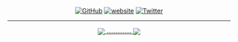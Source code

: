 <p align="center">
	<a href="https://github.com/Tim2906"><img src="https://img.shields.io/github/followers/terrytangyuan.svg?label=GitHub&style=social" alt="GitHub"></a>
	<a href="https://siegler.xyz/"><img src="https://img.shields.io/static/v1?label=&labelColor=505050&message=website&color=%230076D6&style=flat&logo=google-chrome&logoColor=%230076D6" alt="website"/></a>
	<a href="https://twitter.com/DreamingTim"><img src="https://img.shields.io/twitter/follow/TerryTangYuan?label=Twitter&style=social" alt="Twitter"></a>
	<hr>
	<center>
	<a href="https://github.com/Tim2906-DiscordBot/AltV-Stats-DiscordBot" target="_blank">
  	<img align="center" src="https://github-readme-stats.vercel.app/api/pin/?username=Tim2906-DiscordBot&repo=AltV-Stats-DiscordBot&theme=dracula" />
	..............
	<a href="https://github.com/AbhishekMaira10/COVID-19-Tracker" target="_blank">
  	<img align="center" src="https://github-readme-stats.vercel.app/api/pin/?username=Tim2906-DiscordBot&repo=Minecraft-Stats-DiscordBot&theme=dracula" />
	</center>
</a>
</p>

